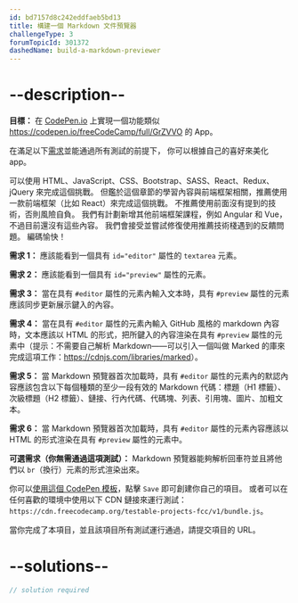 ```yaml
---
id: bd7157d8c242eddfaeb5bd13
title: 構建一個 Markdown 文件預覽器
challengeType: 3
forumTopicId: 301372
dashedName: build-a-markdown-previewer
---
```


# --description--

**目標：** 在 [CodePen.io](https://codepen.io) 上實現一個功能類似 <https://codepen.io/freeCodeCamp/full/GrZVVO> 的 App。

在滿足以下[需求](https://en.wikipedia.org/wiki/User_story)並能通過所有測試的前提下， 你可以根據自己的喜好來美化 app。

可以使用 HTML、JavaScript、CSS、Bootstrap、SASS、React、Redux、jQuery 來完成這個挑戰。 但鑑於這個章節的學習內容與前端框架相關，推薦使用一款前端框架（比如 React）來完成這個挑戰。 不推薦使用前面沒有提到的技術，否則風險自負。 我們有計劃新增其他前端框架課程，例如 Angular 和 Vue，不過目前還沒有這些內容。 我們會接受並嘗試修復使用推薦技術棧遇到的反饋問題。 編碼愉快！

**需求 1：** 應該能看到一個具有 `id="editor"` 屬性的 `textarea` 元素。

**需求 2：** 應該能看到一個具有 `id="preview"` 屬性的元素。

**需求 3：** 當在具有 `#editor` 屬性的元素內輸入文本時，具有 `#preview` 屬性的元素應該同步更新展示鍵入的內容。

**需求 4：** 當在具有 `#editor` 屬性的元素內輸入 GitHub 風格的 markdown 內容時，文本應該以 HTML 的形式，把所鍵入的內容渲染在具有 `#preview` 屬性的元素中（提示：不需要自己解析 Markdown——可以引入一個叫做 Marked 的庫來完成這項工作：<https://cdnjs.com/libraries/marked>）。

**需求 5：** 當 Markdown 預覽器首次加載時，具有 `#editor` 屬性的元素內的默認內容應該包含以下每個種類的至少一段有效的 Markdown 代碼：標題（H1 標籤）、次級標題（H2 標籤）、鏈接、行內代碼、代碼塊、列表、引用塊、圖片、加粗文本。

**需求 6：** 當 Markdown 預覽器首次加載時，具有 `#editor` 屬性的元素內容應該以 HTML 的形式渲染在具有 `#preview` 屬性的元素中。

**可選需求（你無需通過這項測試）：** Markdown 預覽器能夠解析回車符並且將他們以 `br`（換行）元素的形式渲染出來。

你可以<a href='https://codepen.io/pen?template=MJjpwO' target='_blank' rel='nofollow'>使用這個 CodePen 模板</a>，點擊 `Save` 即可創建你自己的項目。 或者可以在任何喜歡的環境中使用以下 CDN 鏈接來運行測試：`https://cdn.freecodecamp.org/testable-projects-fcc/v1/bundle.js`。

當你完成了本項目，並且該項目所有測試運行通過，請提交項目的 URL。

# --solutions--

```js
// solution required
```
